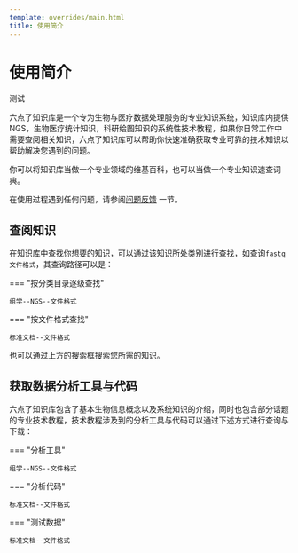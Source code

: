 ```yaml
---
template: overrides/main.html
title: 使用简介
---
```


# 使用简介
测试

六点了知识库是一个专为生物与医疗数据处理服务的专业知识系统，知识库内提供NGS，生物医疗统计知识，科研绘图知识的系统性技术教程，如果你日常工作中需要查阅相关知识，六点了知识库可以帮助你快速准确获取专业可靠的技术知识以帮助解决您遇到的问题。

你可以将知识库当做一个专业领域的维基百科，也可以当做一个专业知识速查词典。

在使用过程遇到任何问题，请参阅[问题反馈][4] 一节。


[1]: https://www.mkdocs.org
[2]: #with-pip
[3]: #with-docker
[4]: 问题反馈.md

## 查阅知识


在知识库中查找你想要的知识，可以通过该知识所处类别进行查找，如查询`fastq文件格式`，其查询路径可以是：


=== "按分类目录逐级查找"

	组学--NGS--文件格式

=== "按文件格式查找"

	标准文档--文件格式

也可以通过上方的搜索框搜索您所需的知识。

## 获取数据分析工具与代码
六点了知识库包含了基本生物信息概念以及系统知识的介绍，同时也包含部分话题的专业技术教程，技术教程涉及到的分析工具与代码可以通过下述方式进行查询与下载：

=== "分析工具"

	组学--NGS--文件格式

=== "分析代码"

	标准文档--文件格式
	
=== "测试数据"

	标准文档--文件格式
